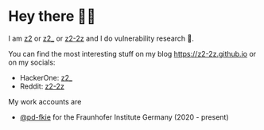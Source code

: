 # Hey there 👋🏻

I am [z2](https://github.com/z2-2z) or [z2_](https://github.com/z2-2z) or [z2-2z](https://github.com/z2-2z) and I do vulnerability research 🔬.

You can find the most interesting stuff on my blog https://z2-2z.github.io or on my socials:

* HackerOne: [z2_](https://hackerone.com/z2_)
* Reddit: [z2-2z](https://www.reddit.com/user/z2-2z/)

My work accounts are
* [@pd-fkie](https://github.com/pd-fkie) for the Fraunhofer Institute Germany (2020 - present)
